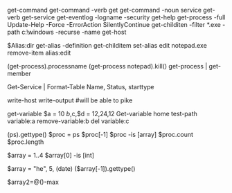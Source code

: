 get-command
get-command -verb get
get-command -noun service
get-verb
get-service
get-eventlog -logname -security
get-help get-process -full
Update-Help -Force -ErrorAction SilentlyContinue
get-childiten -filter *.exe -path c:\windows -recurse -name 
get-host

$Alias:dir
get-alias -definition get-childitem
set-alias edit notepad.exe
remove-item alias:edit

(get-process).processname
(get-process notepad).kill()
get-process | get-member

Get-Service | Format-Table Name, Status, starttype

write-host
write-output  #will be able to pike 

get-variable  $a = 10   $b,$c,$d = 12,24,12 
Get-variable home 
test-path variable:a
remove-variable:b
del variable:c

(ps).gettype()
$proc = ps
$proc[-1]
$proc -is [array]
$proc.count
$proc.length

$array = 1..4
$array[0] -is [int] 

$array = "he", 5, (date)
($array[-1]).gettype()

$array2=@()-max
